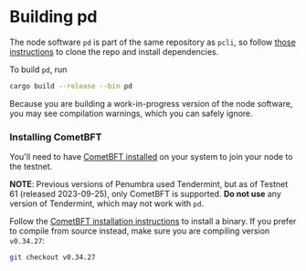 # Building pd

The node software `pd` is part of the same repository as `pcli`, so follow
[those instructions](../pcli/install.md) to clone the repo and install dependencies.

To build `pd`, run

```bash
cargo build --release --bin pd
```

Because you are building a work-in-progress version of the node software, you may see compilation warnings,
which you can safely ignore.

### Installing CometBFT

You'll need to have [CometBFT installed](https://docs.cometbft.com/v0.34/guides/install)
on your system to join your node to the testnet.

**NOTE**: Previous versions of Penumbra used Tendermint, but as of Testnet 61 (released 2023-09-25),
only CometBFT is supported. **Do not use** any version of Tendermint, which may not work with `pd`.

Follow the [CometBFT installation instructions](https://docs.cometbft.com/v0.34/guides/install)
to install a binary. If you prefer to compile from source instead,
make sure you are compiling version `v0.34.27`:

```bash
git checkout v0.34.27
```
